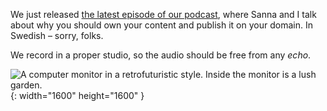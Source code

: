 ---
---

We just released [the latest episode of our podcast](https://overcast.fm/+8hHzexT5E), where Sanna and I talk about why you should own your content and publish it on your domain. In Swedish – sorry, folks.

We record in a proper studio, so the audio should be free from any *echo*.

![A computer monitor in a retrofuturistic style. Inside the monitor is a lush garden.](https://hejinter.net/images/avsnitt-4.jpg){: width="1600" height="1600" }
